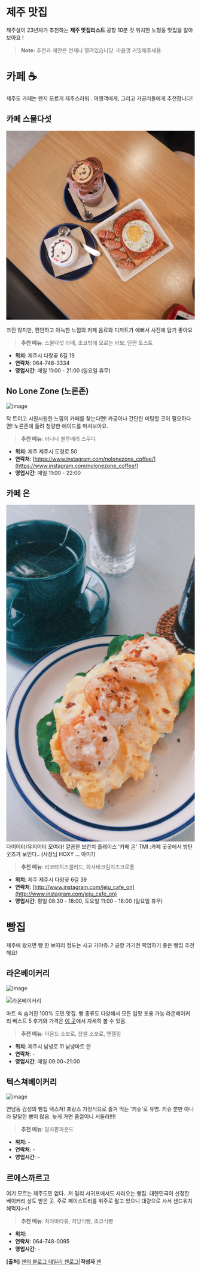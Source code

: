 # 제주 맛집

제주살이 23년차가 추천하는 **제주 맛집리스트**
공항 10분 컷 위치한  노형동 맛집을 알아보아요 !


> **Note:**  추천과 제안은 언제나 열려있습니당. 마음껏 커밋해주세욤.


# 카페 ☕️

제주도 카페는 왠지 모르게 제주스러워.. 
여행객에게, 그리고 카공러들에게 추천합니다!

## 카페 스물다섯
![image](/images/cafe25.jpg)

크진 않지만, 편안하고 아늑한 느낌의 카페
음료와 디저트가 예뻐서 사진에 담기 좋아요 

> **추천 메뉴**: 스물다섯 라떼, 초코밖에 모르는 바보, 단짠 토스트 

- **위치**: 제주시 다랑곶 6길 19
- **연락처**: 064-748-3334
- **영업시간**: 매일 11:00 - 21:00 (일요일 휴무)

## No Lone Zone (노론존)
![image](/images/NoLonZone.jpg)

탁 트이고 시원시원한 느낌의 카페를 찾는다면!
카공이나 간단한 미팅할 곳이 필요하다면!
노론존에 들려 청량한 에이드를 마셔보아요.

> **추천 메뉴**: 바나나 블루베리 스무디

- **위치**: 제주 제주시 도령로 50
- **연락처**: [https://www.instagram.com/nolonezone_coffee/](https://www.instagram.com/nolonezone_coffee/)
- **영업시간**: 매일  11:00 - 22:00

## 카페 온 
![image](/images/CafeOn.jpg)
다이어터/유지어터 모여라!
깔끔한 브런치 플레이스 '카페 온'
TMI :카페 곳곳에서 방탄 굿즈가 보인다..
(사장님 HOXY ... 아미?)

> **추천 메뉴**: 리코타치즈샐러드, 와사비크림치즈크로플

- **위치**: 제주 제주시 다랑곶 6길 39
- **연락처**: [http://www.instagram.com/jeju_cafe_on](http://www.instagram.com/jeju_cafe_on)
- **영업시간**: 평일 08:30 - 18:00, 토요일 11:00 - 18:00 (일요일 휴무)


# 빵집

제주에 왔으면 빵 한 보따리 정도는 사고 가야쥬..?
공항 가기전 픽업하기 좋은 빵집 추천해요!

## 라온베이커리
![image](/images/RaonBakery.gif)


![라온베이커리](https://blog.naver.com/PostView.nhn?blogId=jjenesaisquoi&logNo=222049187691&parentCategoryNo=&categoryNo=40&viewDate=&isShowPopularPosts=true&from=search#)

마트 속 숨겨진 100% 도민 맛집.
빵 종류도 다양해서 모든 입맛 포용 가능
라온베이커리 베스트 5 후기와 가격은
[이 곳](https://blog.naver.com/jjenesaisquoi/222006446631)에서 자세히 볼 수 있음.

> **추천 메뉴**: 아몬드 소보로, 찹쌀 소보로, 엔젤링

- **위치**: 제주시 남녕로 11 남녕마트 안
- **연락처**:  -
- **영업시간**: 매일 09:00~21:00



## 텍스쳐베이커리
![image](/images/Texture1.jpg)

연남동 감성의 빵집 텍스쳐!
프랑스 가정식으로 즐겨 먹는 '키슈'로 유명.
키슈 뿐만 아니라 달달한 빵이 많음.
늦게 가면 품절이니 서둘러!!!!

> **추천 메뉴**:  말차팥파운드

- **위치**: -
- **연락처**:  -
- **영업시간**: -


## 르에스까르고

여기 모르는 제주도민 없다..
저 멀리 서귀포에서도 사러오는 빵집.
대한민국이 선정한 베이커리 상도 받은 곳.
주로 페이스트리를 위주로 팔고 있으니
대량으로 사서 샌드위치 해먹자><!

> **추천 메뉴**:  치아바타류, 저당식빵, 초코식빵 

- **위치**: 
- **연락처**: 064-748-0095
- **영업시간**: -


**[출처]** [젠의 블로그 데일리 젠로그](https://blog.naver.com/jjenesaisquoi/222049187691)|**작성자** [젠](https://blog.naver.com/jjenesaisquoi)
